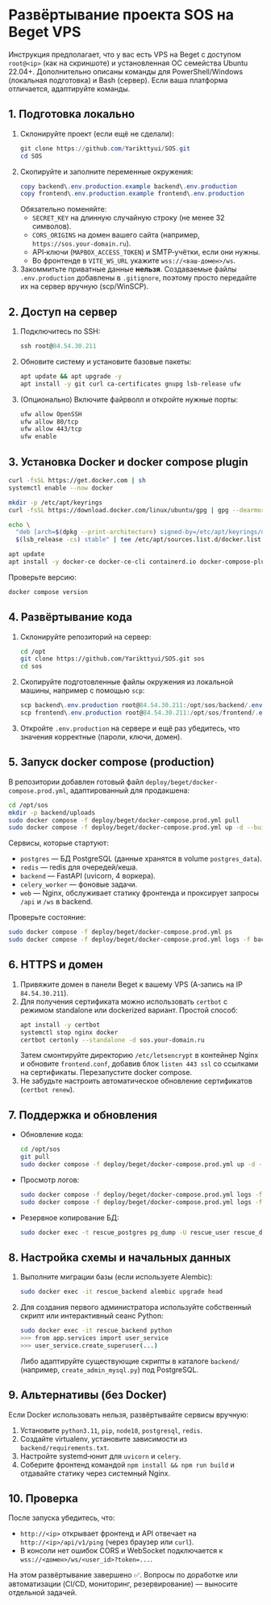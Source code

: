 # Развёртывание проекта SOS на Beget VPS

Инструкция предполагает, что у вас есть VPS на Beget с доступом `root@<ip>` (как на скриншоте) и установленная ОС семейства Ubuntu 22.04+. Дополнительно описаны команды для PowerShell/Windows (локальная подготовка) и Bash (сервер). Если ваша платформа отличается, адаптируйте команды.

## 1. Подготовка локально

1. Склонируйте проект (если ещё не сделали):
   ```powershell
   git clone https://github.com/Yarikttyui/SOS.git
   cd SOS
   ```
2. Скопируйте и заполните переменные окружения:
   ```powershell
   copy backend\.env.production.example backend\.env.production
   copy frontend\.env.production.example frontend\.env.production
   ```
   Обязательно поменяйте:
   - `SECRET_KEY` на длинную случайную строку (не менее 32 символов).
   - `CORS_ORIGINS` на домен вашего сайта (например, `https://sos.your-domain.ru`).
   - API‑ключи (`MAPBOX_ACCESS_TOKEN`) и SMTP‑учётки, если они нужны.
   - Во фронтенде в `VITE_WS_URL` укажите `wss://<ваш-домен>/ws`.
3. Закоммитьте приватные данные **нельзя**. Создаваемые файлы `.env.production` добавлены в `.gitignore`, поэтому просто передайте их на сервер вручную (scp/WinSCP).

## 2. Доступ на сервер

1. Подключитесь по SSH:
   ```powershell
   ssh root@84.54.30.211
   ```
2. Обновите систему и установите базовые пакеты:
   ```bash
   apt update && apt upgrade -y
   apt install -y git curl ca-certificates gnupg lsb-release ufw
   ```
3. (Опционально) Включите файрволл и откройте нужные порты:
   ```bash
   ufw allow OpenSSH
   ufw allow 80/tcp
   ufw allow 443/tcp
   ufw enable
   ```

## 3. Установка Docker и docker compose plugin

```bash
curl -fsSL https://get.docker.com | sh
systemctl enable --now docker

mkdir -p /etc/apt/keyrings
curl -fsSL https://download.docker.com/linux/ubuntu/gpg | gpg --dearmor -o /etc/apt/keyrings/docker.gpg

echo \
  "deb [arch=$(dpkg --print-architecture) signed-by=/etc/apt/keyrings/docker.gpg] https://download.docker.com/linux/ubuntu \
  $(lsb_release -cs) stable" | tee /etc/apt/sources.list.d/docker.list > /dev/null

apt update
apt install -y docker-ce docker-ce-cli containerd.io docker-compose-plugin
```

Проверьте версию:
```bash
docker compose version
```

## 4. Развёртывание кода

1. Склонируйте репозиторий на сервер:
   ```bash
   cd /opt
   git clone https://github.com/Yarikttyui/SOS.git sos
   cd sos
   ```
2. Скопируйте подготовленные файлы окружения из локальной машины, например с помощью `scp`:
   ```powershell
   scp backend\.env.production root@84.54.30.211:/opt/sos/backend/.env.production
   scp frontend\.env.production root@84.54.30.211:/opt/sos/frontend/.env.production
   ```
3. Откройте `.env.production` на сервере и ещё раз убедитесь, что значения корректные (пароли, ключи, домен).

## 5. Запуск docker compose (production)

В репозитории добавлен готовый файл `deploy/beget/docker-compose.prod.yml`, адаптированный для продакшена:

```bash
cd /opt/sos
mkdir -p backend/uploads
sudo docker compose -f deploy/beget/docker-compose.prod.yml pull
sudo docker compose -f deploy/beget/docker-compose.prod.yml up -d --build
```

Сервисы, которые стартуют:
- `postgres` — БД PostgreSQL (данные хранятся в volume `postgres_data`).
- `redis` — redis для очередей/кеша.
- `backend` — FastAPI (uvicorn, 4 воркера).
- `celery_worker` — фоновые задачи.
- `web` — Nginx, обслуживает статику фронтенда и проксирует запросы `/api` и `/ws` в backend.

Проверьте состояние:
```bash
sudo docker compose -f deploy/beget/docker-compose.prod.yml ps
sudo docker compose -f deploy/beget/docker-compose.prod.yml logs -f backend
```

## 6. HTTPS и домен

1. Привяжите домен в панели Beget к вашему VPS (A‑запись на IP `84.54.30.211`).
2. Для получения сертификата можно использовать `certbot` с режимом standalone или dockerized вариант. Простой способ:
   ```bash
   apt install -y certbot
   systemctl stop nginx docker
   certbot certonly --standalone -d sos.your-domain.ru
   ```
   Затем смонтируйте директорию `/etc/letsencrypt` в контейнер Nginx и обновите `frontend.conf`, добавив блок `listen 443 ssl` со ссылками на сертификаты. Перезапустите docker compose.
3. Не забудьте настроить автоматическое обновление сертификатов (`certbot renew`).

## 7. Поддержка и обновления

- Обновление кода:
  ```bash
  cd /opt/sos
  git pull
  sudo docker compose -f deploy/beget/docker-compose.prod.yml up -d --build
  ```
- Просмотр логов:
  ```bash
  sudo docker compose -f deploy/beget/docker-compose.prod.yml logs -f backend
  sudo docker compose -f deploy/beget/docker-compose.prod.yml logs -f web
  ```
- Резервное копирование БД:
  ```bash
  sudo docker exec -t rescue_postgres pg_dump -U rescue_user rescue_db > /opt/backup/rescue_db_$(date +%F).sql
  ```

## 8. Настройка схемы и начальных данных

1. Выполните миграции базы (если используете Alembic):
   ```bash
   sudo docker exec -it rescue_backend alembic upgrade head
   ```
2. Для создания первого администратора используйте собственный скрипт или интерактивный сеанс Python:
   ```bash
   sudo docker exec -it rescue_backend python
   >>> from app.services import user_service
   >>> user_service.create_superuser(...)
   ```
   Либо адаптируйте существующие скрипты в каталоге `backend/` (например, `create_admin_mysql.py`) под PostgreSQL.

## 9. Альтернативы (без Docker)

Если Docker использовать нельзя, развёртывайте сервисы вручную:
1. Установите `python3.11`, `pip`, `node18`, `postgresql`, `redis`.
2. Создайте virtualenv, установите зависимости из `backend/requirements.txt`.
3. Настройте systemd‑юнит для `uvicorn` и `celery`.
4. Соберите фронтенд командой `npm install && npm run build` и отдавайте статику через системный Nginx.

## 10. Проверка

После запуска убедитесь, что:
- `http://<ip>` открывает фронтенд и API отвечает на `http://<ip>/api/v1/ping` (через браузер или `curl`).
- В консоли нет ошибок CORS и WebSocket подключается к `wss://<домен>/ws/<user_id>?token=...`.

На этом развёртывание завершено ✅. Вопросы по доработке или автоматизации (CI/CD, мониторинг, резервирование) — выносите отдельной задачей.
